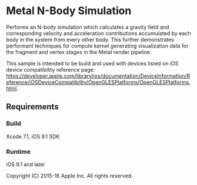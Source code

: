 # Metal N-Body Simulation

Performs an N-body simulation which calculates a gravity field and corresponding velocity and acceleration contributions accumulated by each body in the system from every other body. This further demonstrates performant techniques for compute kernel generating visualization data for the fragment and vertex stages in the Metal render pipeline.

This sample is intended to be build and used with devices listed on iOS device compatibility reference page:
<https://developer.apple.com/library/ios/documentation/DeviceInformation/Reference/iOSDeviceCompatibility/OpenGLESPlatforms/OpenGLESPlatforms.html>.

## Requirements

### Build

Xcode 7.1, iOS 9.1 SDK

### Runtime

iOS 9.1 and later

Copyright (C) 2015-16 Apple Inc. All rights reserved.
